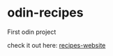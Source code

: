 # odin-recipes
First odin project

check it out here: [recipes-website](https://johncorrigan1.github.io/odin-recipes/)